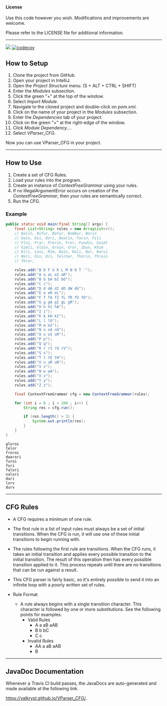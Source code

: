 #### License

Use this code however you wish. Modifications and improvements are welcome.

Please refer to the LICENSE file for additional information.

---

![](https://travis-ci.org/Valkryst/VParser_CFG.svg?branch=master) [![codecov](https://codecov.io/gh/Valkryst/VParser_CFG/branch/master/graph/badge.svg)](https://codecov.io/gh/Valkryst/VParser_CFG)

## How to Setup

1. Clone the project from GitHub.
2. Open your project in IntelliJ.
3. Open the *Project Structure* menu. (S + ALT + CTRL + SHIFT)
4. Enter the *Modules* subsection.
5. Click the green "+" at the top of the window.
6. Select *Import Module*.
7. Navigate to the cloned project and double-click on *pom.xml*.
8. Click on the name of your project in the *Modules* subsection.
9. Enter the *Dependencies* tab of your project.
10. Click on the green "+" at the right-edge of the window.
11. Click *Module Dependency...*.
12. Select *VParser_CFG*.

Now you can use VParser_CFG in your project.

---

## How to Use

1. Create a set of CFG Rules.
2. Load your rules into the program.
3. Create an instance of *ContextFreeGrammar* using your rules.
4. If no IllegalArgumentError occurs on creation of the *ContextFreeGrammar*, then your rules are semantically correct.
5. Run the CFG.

### Example

```java
public static void main(final String[] args) {
    final List<String> rules = new ArrayList<>();
    // Balin, Bifur, Bofur, Bombur, Borin
    // Dain, Dis, Dori, Dwalin, Farin, Fili
    // Floi, Frar, Frerin, Fror, Fundin, Gaiml
    // Gimli, Gloin, Groin, Gror, Ibun, Khim
    // Kili, Loni, Mim, Nain, Nali, Nar, Narvi
    // Nori, Oin, Ori, Telchar, Thorin, Thrain
    // Thror,

    rules.add("B D F G K L M N O T '");
    rules.add("A a aL aI aR");
    rules.add("B b bA bI bO");
    rules.add("C c");
    rules.add("D d dA dI dO dW dU");
    rules.add("E e eR eL");
    rules.add("F f fA fI fL fR fU fO");
    rules.add("G g gA gI gL gR");
    rules.add("H h hI hA");
    rules.add("I i");
    rules.add("K k kH kI");
    rules.add("L l lO");
    rules.add("M m mI");
    rules.add("N n nA nO");
    rules.add("O o oI oR");
    rules.add("P p");
    rules.add("Q q");
    rules.add("R r rI rO rV");
    rules.add("S s");
    rules.add("T t tE tH");
    rules.add("U u uR uN");
    rules.add("V v");
    rules.add("W w wA");
    rules.add("X x");
    rules.add("Y y");
    rules.add("Z z");

    final ContextFreeGrammar cfg = new ContextFreeGrammar(rules);

    for (int i = 0 ; i < 100 ; i++) {
        String res = cfg.run();

        if (res.length() > 3) {
            System.out.println(res);
        }
    }
}
```
```
gloroi
telor
froroi
dwarori
furoi
fori
falori
nalori
dari
lorv
durv
```

---

## CFG Rules

* A CFG requires a minimum of one rule.

* The first rule in a list of input rules must always be a set of initial transitions. When the CFG is run, it will use one of these initial transitions to begin running with.

* The rules following the first rule are transitions. When the CFG runs, it takes an initial transition and applies every possible transition to the initial transition. The result of this operation then has every possible transition applied to it. This process repeats until there are no transitions that can be run against a result.

* This CFG parser is fairly basic, so it's entirely possible to send it into an infinite loop with a poorly written set of rules.

* Rule Format
  * A rule always begins with a single transition character. This character is followed by one or more substitutions. See the following points for examples.
    * Valid Rules
      * A a aB aAB
      * B b bC
      * C c
    * Invalid Rules
      * AA a aB aAB
      * B
---

## JavaDoc Documentation

Whenever a Travis CI build passes, the JavaDocs are auto-generated and made available at the following link.

https://valkryst.github.io/VParser_CFG/.